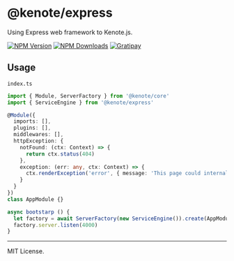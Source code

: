 # @kenote/express

Using Express web framework to Kenote.js.

[![NPM Version][npm-image]][npm-url]
[![NPM Downloads][downloads-image]][downloads-url]
[![Gratipay][licensed-image]][licensed-url]

[npm-image]: https://img.shields.io/npm/v/@kenote/express.svg
[npm-url]: https://www.npmjs.com/package/@kenote/express
[downloads-image]: https://img.shields.io/npm/dm/@kenote/express.svg
[downloads-url]: https://www.npmjs.com/package/@kenote/express
[licensed-image]: https://img.shields.io/badge/license-MIT-blue.svg
[licensed-url]: https://github.com/kenote/kenote.js/blob/main/LICENSE

## Usage

`index.ts`
```ts
import { Module, ServerFactory } from '@kenote/core'
import { ServiceEngine } from '@kenote/express'

@Module({
  imports: [],
  plugins: [],
  middlewares: [],
  httpException: {
    notFound: (ctx: Context) => {
      return ctx.status(404)
    },
    exception: (err: any, ctx: Context) => {
      ctx.renderException('error', { message: 'This page could internal server error' })
    }
  }
})
class AppModule {}

async bootstarp () {
  let factory = await ServerFactory(new ServiceEngine()).create(AppModule)
  factory.server.listen(4000)
}
```

---
MIT License.
